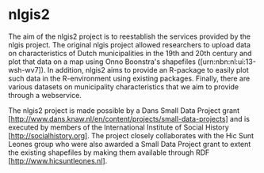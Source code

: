 nlgis2
======

The aim of the nlgis2 project is to reestablish the services provided by the nlgis project. The original nlgis project allowed researchers to upload data on characteristics of Dutch municipalities in the 19th and 20th century and plot that data on a map using Onno Boonstra's shapefiles ([urn:nbn:nl:ui:13-wsh-wv7]). In addition, nlgis2 aims to provide an R-package to easily plot such data in the R-environment using existing packages. Finally, there are various datasets on municipality characteristics that we aim to provide through a webservice.

The nlgis2 project is made possible by a Dans Small Data Project grant [http://www.dans.knaw.nl/en/content/projects/small-data-projects] and is executed by members of the International Institute of Social History [http://socialhistory.org]. The project closely collaborates with the Hic Sunt Leones group who were also awarded a Small Data Project grant to extent the existing shapefiles by making them available through RDF [http://www.hicsuntleones.nl]. 
